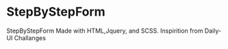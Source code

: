 # StepByStepForm
StepByStepForm Made with HTML,Jquery, and SCSS.
Inspirition from Daily-UI Challanges
